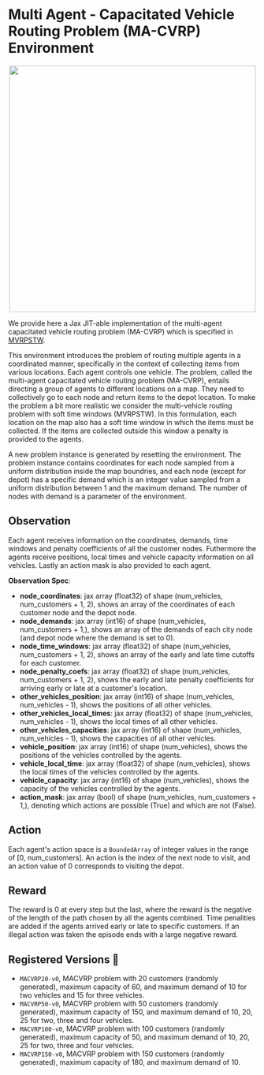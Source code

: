 # Multi Agent - Capacitated Vehicle Routing Problem (MA-CVRP) Environment

<p align="center">
        <img src="../img/macvrp.png" width="500"/>
</p>

We provide here a Jax JIT-able implementation of the multi-agent capacitated vehicle routing problem
(MA-CVRP) which is specified in [MVRPSTW](https://arxiv.org/abs/2002.05513).


This environment introduces the problem of routing multiple agents in a coordinated manner, specifically in the context of collecting items from various locations. Each agent controls one vehicle. The problem, called the multi-agent capacitated vehicle routing problem (MA-CVRP), entails directing a group of agents to different locations on a map. They need to collectively go to each node and return items to the depot location. To make the problem a bit more realistic we consider the multi-vehicle routing problem with soft time windows (MVRPSTW). In this formulation, each location on the map also has a soft time window in which the items must be collected. If the items are collected outside this window a penalty is provided to the agents.

A new problem instance is generated by resetting the environment. The problem instance contains
coordinates for each node sampled from a uniform distribution inside the map boundries, and each node
(except for depot) has a specific demand which is an integer value sampled from a uniform
distribution between 1 and the maximum demand.
The number of nodes with demand is a parameter of the environment.

## Observation
Each agent receives information on the coordinates, demands, time windows and penalty coefficients of all the customer nodes. Futhermore the agents receive positions, local times and vehicle capacity information on all vehicles. Lastly an action mask is also provided to each agent.

**Observation Spec**:

- **node_coordinates**: jax array (float32) of shape (num_vehicles, num_customers + 1, 2), shows an array of the coordinates of each customer node
and the depot node.
- **node_demands**: jax array (int16) of shape (num_vehicles, num_customers + 1,), shows an array of the demands of each city node
(and depot node where the demand is set to 0).
- **node_time_windows**: jax array (float32) of shape (num_vehicles, num_customers + 1, 2), shows an array of the early and late time cutoffs for each customer.
- **node_penalty_coefs**: jax array (float32) of shape (num_vehicles, num_customers + 1, 2), shows the early and late penalty coefficients for arriving early or late at a customer's location.
- **other_vehicles_position**: jax array (int16) of shape (num_vehicles, num_vehicles - 1), shows the positions of all other vehicles.
- **other_vehicles_local_times**: jax array (float32) of shape (num_vehicles, num_vehicles - 1), shows the local times of all other vehicles.
- **other_vehicles_capacities**: jax array (int16) of shape (num_vehicles, num_vehicles - 1), shows the capacities of all other vehicles.
- **vehicle_position**: jax array (int16) of shape (num_vehicles), shows the positions of the vehicles controlled by the agents.
- **vehicle_local_time**: jax array (float32) of shape (num_vehicles), shows the local times of the vehicles controlled by the agents.
- **vehicle_capacity**: jax array (int16) of shape (num_vehicles), shows the capacity of the vehicles controlled by the agents.
- **action_mask**: jax array (bool) of shape (num_vehicles, num_customers + 1,), denoting which actions are possible (True) and
which are not (False).

## Action
Each agent's action space is a `BoundedArray` of integer values in the range of [0, num_customers]. An action is the index of the
next node to visit, and an action value of 0 corresponds to visiting the depot.

## Reward
The reward is 0 at every step but the last, where the reward is
the negative of the length of the path chosen by all the agents combined. Time penalities are added if the agents arrived early or late to specific customers. If an illegal action was taken the episode ends with a large negative reward.

## Registered Versions 📖
- `MACVRP20-v0`, MACVRP problem with 20 customers (randomly generated), maximum capacity of 60, and maximum demand of 10 for two vehicles and 15 for three vehicles.
- `MACVRP50-v0`, MACVRP problem with 50 customers (randomly generated), maximum capacity of 150, and maximum demand of 10, 20, 25 for two, three and four vehicles.
- `MACVRP100-v0`, MACVRP problem with 100 customers (randomly generated), maximum capacity of 50, and maximum demand of 10, 20, 25 for two, three and four vehicles.
- `MACVRP150-v0`, MACVRP problem with 150 customers (randomly generated), maximum capacity of 180, and maximum demand of 10.
